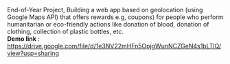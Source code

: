 End-of-Year Project, Building a web app based on geolocation (using Google Maps API) that offers rewards e.g, coupons) for people who perform humanitarian or eco-friendly actions like donation of blood, donation of clothing, collection of plastic bottles, etc.<br>
**Demo link** : https://drive.google.com/file/d/1e3NV22mHFn5OpjgWunNCZGeN4s1bLTlQ/view?usp=sharing
